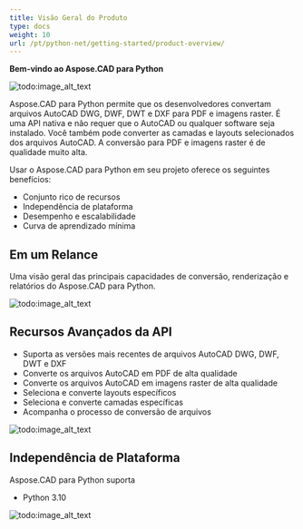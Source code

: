 ```yaml
---
title: Visão Geral do Produto
type: docs
weight: 10
url: /pt/python-net/getting-started/product-overview/
---
```


**Bem-vindo ao Aspose.CAD para Python**

![todo:image_alt_text](/cad/_assets/python-net/product-overview_1.png)

Aspose.CAD para Python permite que os desenvolvedores convertam arquivos AutoCAD DWG, DWF, DWT e DXF para PDF e imagens raster. É uma API nativa e não requer que o AutoCAD ou qualquer software seja instalado. Você também pode converter as camadas e layouts selecionados dos arquivos AutoCAD. A conversão para PDF e imagens raster é de qualidade muito alta.

Usar o Aspose.CAD para Python em seu projeto oferece os seguintes benefícios:

- Conjunto rico de recursos
- Independência de plataforma
- Desempenho e escalabilidade
- Curva de aprendizado mínima

## **Em um Relance**
Uma visão geral das principais capacidades de conversão, renderização e relatórios do Aspose.CAD para Python.

![todo:image_alt_text](/cad/_assets/python-net/product-overview_2.png)
## **Recursos Avançados da API**
- Suporta as versões mais recentes de arquivos AutoCAD DWG, DWF, DWT e DXF
- Converte os arquivos AutoCAD em PDF de alta qualidade
- Converte os arquivos AutoCAD em imagens raster de alta qualidade
- Seleciona e converte layouts específicos
- Seleciona e converte camadas específicas
- Acompanha o processo de conversão de arquivos

![todo:image_alt_text](/cad/_assets/python-net/product-overview_3.png)

## **Independência de Plataforma**
Aspose.CAD para Python suporta

- Python 3.10

![todo:image_alt_text](/cad/_assets/python-net/product-overview_4.png)
